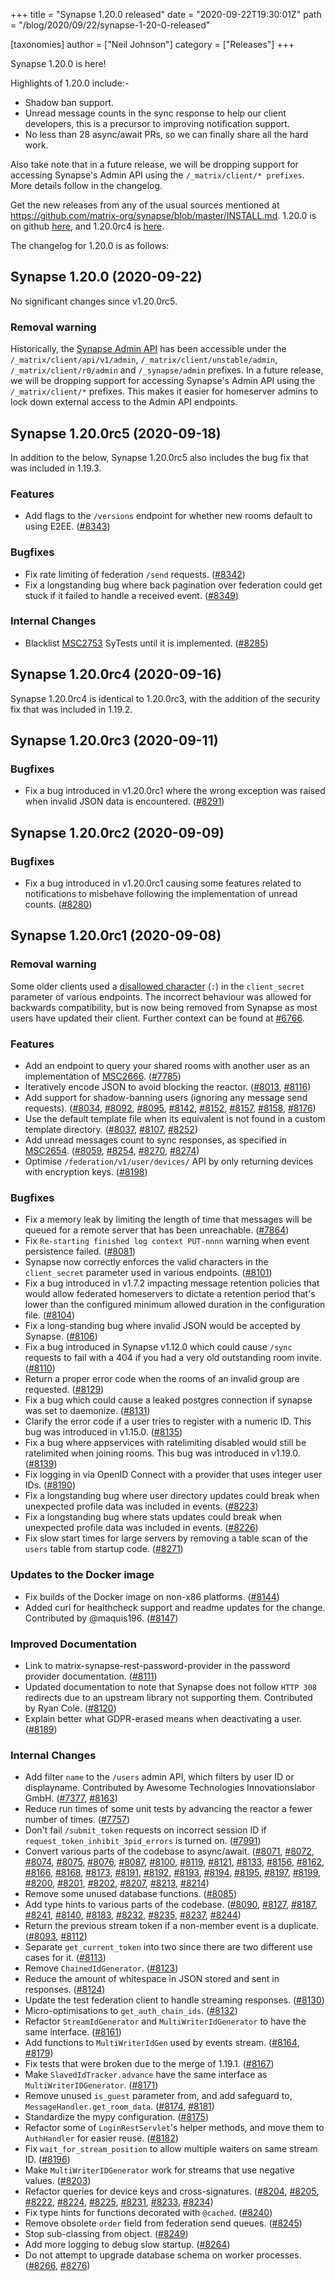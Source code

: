 +++
title = "Synapse 1.20.0 released"
date = "2020-09-22T19:30:01Z"
path = "/blog/2020/09/22/synapse-1-20-0-released"

[taxonomies]
author = ["Neil Johnson"]
category = ["Releases"]
+++

Synapse 1.20.0 is here!

Highlights of 1.20.0 include:-

* Shadow ban support.
* Unread message counts in the sync response to help our client developers, this is a precursor to improving notification support.
* No less than 28 async/await PRs, so we can finally share all the hard work.

Also take note that in a future release, we will be dropping support for accessing Synapse's Admin API using the ```/_matrix/client/* prefixes```. More details follow in the changelog.

Get the new releases from any of the usual sources mentioned at <https://github.com/matrix-org/synapse/blob/master/INSTALL.md>. 1.20.0 is on github [here](https://github.com/matrix-org/synapse/releases/tag/v1.20.0), and 1.20.0rc4 is [here](https://github.com/matrix-org/synapse/releases/tag/v1.20.0rc4).

The changelog for 1.20.0 is as follows:

## Synapse 1.20.0 (2020-09-22)

No significant changes since v1.20.0rc5.

### Removal warning

Historically, the [Synapse Admin API](https://github.com/matrix-org/synapse/tree/master/docs) has been accessible under the `/_matrix/client/api/v1/admin`, `/_matrix/client/unstable/admin`, `/_matrix/client/r0/admin` and `/_synapse/admin` prefixes. In a future release, we will be dropping support for accessing Synapse's Admin API using the `/_matrix/client/*` prefixes. This makes it easier for homeserver admins to lock down external access to the Admin API endpoints.

## Synapse 1.20.0rc5 (2020-09-18)

In addition to the below, Synapse 1.20.0rc5 also includes the bug fix that was included in 1.19.3.

### Features

* Add flags to the `/versions` endpoint for whether new rooms default to using E2EE. ([\#8343](https://github.com/matrix-org/synapse/issues/8343))

### Bugfixes

* Fix rate limiting of federation `/send` requests. ([\#8342](https://github.com/matrix-org/synapse/issues/8342))
* Fix a longstanding bug where back pagination over federation could get stuck if it failed to handle a received event. ([\#8349](https://github.com/matrix-org/synapse/issues/8349))

### Internal Changes

* Blacklist [MSC2753](https://github.com/matrix-org/matrix-doc/pull/2753) SyTests until it is implemented. ([\#8285](https://github.com/matrix-org/synapse/issues/8285))

## Synapse 1.20.0rc4 (2020-09-16)

Synapse 1.20.0rc4 is identical to 1.20.0rc3, with the addition of the security fix that was included in 1.19.2.

## Synapse 1.20.0rc3 (2020-09-11)

### Bugfixes

* Fix a bug introduced in v1.20.0rc1 where the wrong exception was raised when invalid JSON data is encountered. ([\#8291](https://github.com/matrix-org/synapse/issues/8291))

## Synapse 1.20.0rc2 (2020-09-09)

### Bugfixes

* Fix a bug introduced in v1.20.0rc1 causing some features related to notifications to misbehave following the implementation of unread counts. ([\#8280](https://github.com/matrix-org/synapse/issues/8280))

## Synapse 1.20.0rc1 (2020-09-08)

### Removal warning

Some older clients used a [disallowed character](https://matrix.org/docs/spec/client_server/r0.6.1#post-matrix-client-r0-register-email-requesttoken) (`:`) in the `client_secret` parameter of various endpoints. The incorrect behaviour was allowed for backwards compatibility, but is now being removed from Synapse as most users have updated their client. Further context can be found at [\#6766](https://github.com/matrix-org/synapse/issues/6766).

### Features

* Add an endpoint to query your shared rooms with another user as an implementation of [MSC2666](https://github.com/matrix-org/matrix-doc/pull/2666). ([\#7785](https://github.com/matrix-org/synapse/issues/7785))
* Iteratively encode JSON to avoid blocking the reactor. ([\#8013](https://github.com/matrix-org/synapse/issues/8013), [\#8116](https://github.com/matrix-org/synapse/issues/8116))
* Add support for shadow-banning users (ignoring any message send requests). ([\#8034](https://github.com/matrix-org/synapse/issues/8034), [\#8092](https://github.com/matrix-org/synapse/issues/8092), [\#8095](https://github.com/matrix-org/synapse/issues/8095), [\#8142](https://github.com/matrix-org/synapse/issues/8142), [\#8152](https://github.com/matrix-org/synapse/issues/8152), [\#8157](https://github.com/matrix-org/synapse/issues/8157), [\#8158](https://github.com/matrix-org/synapse/issues/8158), [\#8176](https://github.com/matrix-org/synapse/issues/8176))
* Use the default template file when its equivalent is not found in a custom template directory. ([\#8037](https://github.com/matrix-org/synapse/issues/8037), [\#8107](https://github.com/matrix-org/synapse/issues/8107), [\#8252](https://github.com/matrix-org/synapse/issues/8252))
* Add unread messages count to sync responses, as specified in [MSC2654](https://github.com/matrix-org/matrix-doc/pull/2654). ([\#8059](https://github.com/matrix-org/synapse/issues/8059), [\#8254](https://github.com/matrix-org/synapse/issues/8254), [\#8270](https://github.com/matrix-org/synapse/issues/8270), [\#8274](https://github.com/matrix-org/synapse/issues/8274))
* Optimise `/federation/v1/user/devices/` API by only returning devices with encryption keys. ([\#8198](https://github.com/matrix-org/synapse/issues/8198))

### Bugfixes

* Fix a memory leak by limiting the length of time that messages will be queued for a remote server that has been unreachable. ([\#7864](https://github.com/matrix-org/synapse/issues/7864))
* Fix `Re-starting finished log context PUT-nnnn` warning when event persistence failed. ([\#8081](https://github.com/matrix-org/synapse/issues/8081))
* Synapse now correctly enforces the valid characters in the `client_secret` parameter used in various endpoints. ([\#8101](https://github.com/matrix-org/synapse/issues/8101))
* Fix a bug introduced in v1.7.2 impacting message retention policies that would allow federated homeservers to dictate a retention period that's lower than the configured minimum allowed duration in the configuration file. ([\#8104](https://github.com/matrix-org/synapse/issues/8104))
* Fix a long-standing bug where invalid JSON would be accepted by Synapse. ([\#8106](https://github.com/matrix-org/synapse/issues/8106))
* Fix a bug introduced in Synapse v1.12.0 which could cause `/sync` requests to fail with a 404 if you had a very old outstanding room invite. ([\#8110](https://github.com/matrix-org/synapse/issues/8110))
* Return a proper error code when the rooms of an invalid group are requested. ([\#8129](https://github.com/matrix-org/synapse/issues/8129))
* Fix a bug which could cause a leaked postgres connection if synapse was set to daemonize. ([\#8131](https://github.com/matrix-org/synapse/issues/8131))
* Clarify the error code if a user tries to register with a numeric ID. This bug was introduced in v1.15.0. ([\#8135](https://github.com/matrix-org/synapse/issues/8135))
* Fix a bug where appservices with ratelimiting disabled would still be ratelimited when joining rooms. This bug was introduced in v1.19.0. ([\#8139](https://github.com/matrix-org/synapse/issues/8139))
* Fix logging in via OpenID Connect with a provider that uses integer user IDs. ([\#8190](https://github.com/matrix-org/synapse/issues/8190))
* Fix a longstanding bug where user directory updates could break when unexpected profile data was included in events. ([\#8223](https://github.com/matrix-org/synapse/issues/8223))
* Fix a longstanding bug where stats updates could break when unexpected profile data was included in events. ([\#8226](https://github.com/matrix-org/synapse/issues/8226))
* Fix slow start times for large servers by removing a table scan of the `users` table from startup code. ([\#8271](https://github.com/matrix-org/synapse/issues/8271))

### Updates to the Docker image

* Fix builds of the Docker image on non-x86 platforms. ([\#8144](https://github.com/matrix-org/synapse/issues/8144))
* Added curl for healthcheck support and readme updates for the change. Contributed by @maquis196. ([\#8147](https://github.com/matrix-org/synapse/issues/8147))

### Improved Documentation

* Link to matrix-synapse-rest-password-provider in the password provider documentation. ([\#8111](https://github.com/matrix-org/synapse/issues/8111))
* Updated documentation to note that Synapse does not follow `HTTP 308` redirects due to an upstream library not supporting them. Contributed by Ryan Cole. ([\#8120](https://github.com/matrix-org/synapse/issues/8120))
* Explain better what GDPR-erased means when deactivating a user. ([\#8189](https://github.com/matrix-org/synapse/issues/8189))

### Internal Changes

* Add filter `name` to the `/users` admin API, which filters by user ID or displayname. Contributed by Awesome Technologies Innovationslabor GmbH. ([\#7377](https://github.com/matrix-org/synapse/issues/7377), [\#8163](https://github.com/matrix-org/synapse/issues/8163))
* Reduce run times of some unit tests by advancing the reactor a fewer number of times. ([\#7757](https://github.com/matrix-org/synapse/issues/7757))
* Don't fail `/submit_token` requests on incorrect session ID if `request_token_inhibit_3pid_errors` is turned on. ([\#7991](https://github.com/matrix-org/synapse/issues/7991))
* Convert various parts of the codebase to async/await. ([\#8071](https://github.com/matrix-org/synapse/issues/8071), [\#8072](https://github.com/matrix-org/synapse/issues/8072), [\#8074](https://github.com/matrix-org/synapse/issues/8074), [\#8075](https://github.com/matrix-org/synapse/issues/8075), [\#8076](https://github.com/matrix-org/synapse/issues/8076), [\#8087](https://github.com/matrix-org/synapse/issues/8087), [\#8100](https://github.com/matrix-org/synapse/issues/8100), [\#8119](https://github.com/matrix-org/synapse/issues/8119), [\#8121](https://github.com/matrix-org/synapse/issues/8121), [\#8133](https://github.com/matrix-org/synapse/issues/8133), [\#8156](https://github.com/matrix-org/synapse/issues/8156), [\#8162](https://github.com/matrix-org/synapse/issues/8162), [\#8166](https://github.com/matrix-org/synapse/issues/8166), [\#8168](https://github.com/matrix-org/synapse/issues/8168), [\#8173](https://github.com/matrix-org/synapse/issues/8173), [\#8191](https://github.com/matrix-org/synapse/issues/8191), [\#8192](https://github.com/matrix-org/synapse/issues/8192), [\#8193](https://github.com/matrix-org/synapse/issues/8193), [\#8194](https://github.com/matrix-org/synapse/issues/8194), [\#8195](https://github.com/matrix-org/synapse/issues/8195), [\#8197](https://github.com/matrix-org/synapse/issues/8197), [\#8199](https://github.com/matrix-org/synapse/issues/8199), [\#8200](https://github.com/matrix-org/synapse/issues/8200), [\#8201](https://github.com/matrix-org/synapse/issues/8201), [\#8202](https://github.com/matrix-org/synapse/issues/8202), [\#8207](https://github.com/matrix-org/synapse/issues/8207), [\#8213](https://github.com/matrix-org/synapse/issues/8213), [\#8214](https://github.com/matrix-org/synapse/issues/8214))
* Remove some unused database functions. ([\#8085](https://github.com/matrix-org/synapse/issues/8085))
* Add type hints to various parts of the codebase. ([\#8090](https://github.com/matrix-org/synapse/issues/8090), [\#8127](https://github.com/matrix-org/synapse/issues/8127), [\#8187](https://github.com/matrix-org/synapse/issues/8187), [\#8241](https://github.com/matrix-org/synapse/issues/8241), [\#8140](https://github.com/matrix-org/synapse/issues/8140), [\#8183](https://github.com/matrix-org/synapse/issues/8183), [\#8232](https://github.com/matrix-org/synapse/issues/8232), [\#8235](https://github.com/matrix-org/synapse/issues/8235), [\#8237](https://github.com/matrix-org/synapse/issues/8237), [\#8244](https://github.com/matrix-org/synapse/issues/8244))
* Return the previous stream token if a non-member event is a duplicate. ([\#8093](https://github.com/matrix-org/synapse/issues/8093), [\#8112](https://github.com/matrix-org/synapse/issues/8112))
* Separate `get_current_token` into two since there are two different use cases for it. ([\#8113](https://github.com/matrix-org/synapse/issues/8113))
* Remove `ChainedIdGenerator`. ([\#8123](https://github.com/matrix-org/synapse/issues/8123))
* Reduce the amount of whitespace in JSON stored and sent in responses. ([\#8124](https://github.com/matrix-org/synapse/issues/8124))
* Update the test federation client to handle streaming responses. ([\#8130](https://github.com/matrix-org/synapse/issues/8130))
* Micro-optimisations to `get_auth_chain_ids`. ([\#8132](https://github.com/matrix-org/synapse/issues/8132))
* Refactor `StreamIdGenerator` and `MultiWriterIdGenerator` to have the same interface. ([\#8161](https://github.com/matrix-org/synapse/issues/8161))
* Add functions to `MultiWriterIdGen` used by events stream. ([\#8164](https://github.com/matrix-org/synapse/issues/8164), [\#8179](https://github.com/matrix-org/synapse/issues/8179))
* Fix tests that were broken due to the merge of 1.19.1. ([\#8167](https://github.com/matrix-org/synapse/issues/8167))
* Make `SlavedIdTracker.advance` have the same interface as `MultiWriterIDGenerator`. ([\#8171](https://github.com/matrix-org/synapse/issues/8171))
* Remove unused `is_guest` parameter from, and add safeguard to, `MessageHandler.get_room_data`. ([\#8174](https://github.com/matrix-org/synapse/issues/8174), [\#8181](https://github.com/matrix-org/synapse/issues/8181))
* Standardize the mypy configuration. ([\#8175](https://github.com/matrix-org/synapse/issues/8175))
* Refactor some of `LoginRestServlet`'s helper methods, and move them to `AuthHandler` for easier reuse. ([\#8182](https://github.com/matrix-org/synapse/issues/8182))
* Fix `wait_for_stream_position` to allow multiple waiters on same stream ID. ([\#8196](https://github.com/matrix-org/synapse/issues/8196))
* Make `MultiWriterIDGenerator` work for streams that use negative values. ([\#8203](https://github.com/matrix-org/synapse/issues/8203))
* Refactor queries for device keys and cross-signatures. ([\#8204](https://github.com/matrix-org/synapse/issues/8204), [\#8205](https://github.com/matrix-org/synapse/issues/8205), [\#8222](https://github.com/matrix-org/synapse/issues/8222), [\#8224](https://github.com/matrix-org/synapse/issues/8224), [\#8225](https://github.com/matrix-org/synapse/issues/8225), [\#8231](https://github.com/matrix-org/synapse/issues/8231), [\#8233](https://github.com/matrix-org/synapse/issues/8233), [\#8234](https://github.com/matrix-org/synapse/issues/8234))
* Fix type hints for functions decorated with `@cached`. ([\#8240](https://github.com/matrix-org/synapse/issues/8240))
* Remove obsolete `order` field from federation send queues. ([\#8245](https://github.com/matrix-org/synapse/issues/8245))
* Stop sub-classing from object. ([\#8249](https://github.com/matrix-org/synapse/issues/8249))
* Add more logging to debug slow startup. ([\#8264](https://github.com/matrix-org/synapse/issues/8264))
* Do not attempt to upgrade database schema on worker processes. ([\#8266](https://github.com/matrix-org/synapse/issues/8266), [\#8276](https://github.com/matrix-org/synapse/issues/8276))
